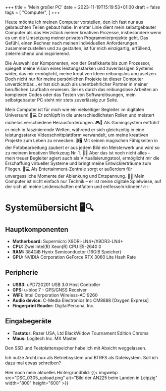 +++
title = 'Mein großer PC'
date = 2023-11-19T15:19:53+01:00
draft = false
tags = [
    "Computer",
]
+++

Heute möchte ich meinen Computer vorstellen, den ich fast nur aus gebrauchten Teilen gebaut habe. In erster Linie dient mein selbstgebauter Computer als das Herzstück meiner kreativen Prozesse, insbesondere wenn es um die Umsetzung meiner privaten Programmierprojekte geht. Das Gefühl, einen Rechner nach meinen individuellen Anforderungen zusammenzustellen und zu gestalten, ist für mich einzigartig, erfüllend, zielerreichend und inspirierend.
<!--more-->

Die Auswahl der Komponenten, von der Grafikkarte bis zum Prozessor, spiegelt meine Vision eines leistungsstarken und zuverlässigen Systems wider, das mir ermöglicht, meine kreativen Ideen reibungslos umzusetzen. Doch nicht nur für meine persönlichen Projekte ist dieser Computer unverzichtbar... er hat sich auch als unentbehrlicher Partner in meiner beruflichen Laufbahn erwiesen. Sei es durch das reibungslose Arbeiten an komplexen Codes oder das Testen von Softwarelösungen, mein selbstgebauter PC steht mir stets zuverlässig zur Seite.

Mein Computer ist für mich wie ein vielseitiger Begleiter im digitalen Universum! 🚀💻 Er schlüpft in die unterschiedlichsten Rollen und meistert mühelos verschiedene Herausforderungen. 🎮🎥 Als Gamingsystem entführt er mich in faszinierende Welten, während er sich gleichzeitig in eine leistungsstarke Videoschnittplattform verwandelt, um meine kreativen Projekte zum Leben zu erwecken. 🎬🖥️ Mit seinen magischen Fähigkeiten in der Fotobearbeitung zaubert er aus jedem Bild ein Meisterwerk und wird so zu meinem kreativen Werkzeug Nr. 1. 📸💡 Aber das ist noch nicht alles – mein treuer Begleiter agiert auch als Virtualisierungstool, ermöglicht mir die Erschaffung virtueller Systeme und bringt meine Entwicklerträume zum Fliegen. 👾💻 Als Entertainment-Zentrale sorgt er außerdem für unvergessliche Momente der Ablenkung und Entspannung. 🎉🎶 Mein Computer ist nicht einfach nur Technik – er ist meine digitale Spielwiese, auf der sich all meine Leidenschaften entfalten und entfesseln können! 🔥✨

# Systemübersicht 🖥️🔍

## Hauptkomponenten
- **Motherboard:** Supermicro X9DRi-LN4+/X9DR3-LN4+
- **CPU:** Zwei Intel(R) Xeon(R) CPU E5-2640 0
- **RAM:** 384GiB Hynix Semiconductor (16GiB Speicher)
- **GPU:** NVIDIA Corporation GeForce RTX 3060 Lite Hash Rate

## Peripherie
- **USB3:** uPD720201 USB 3.0 Host Controller
- **GPS:** u-blox 7 - GPS/GNSS Receiver
- **WiFi:** Intel Corporation Wireless-AC 9260
- **Audio device:** C-Media Electronics Inc CM8888 [Oxygen Express]
- **Fingerprint Reader:** DigitalPersona, Inc.

## Eingabegeräte
- **Tastatur:** Razer USA, Ltd BlackWidow Tournament Edition Chroma
- **Maus:** Logitech Inc. MX Master

Den SSD und Festplattenspeicher habe ich mit Absicht weggelassen.

Ich nutze ArchLinux als Betriebsystem und BTRFS als Dateisystem. Soll ich dazu mal etwas schreiben?

Hier noch mein aktuelles Hintergrundbild:
{{< imgwebp src="DSC_0305_upload.png" alt="Bild der AN225 beim Landen in Leipzig" width="800" height="600" >}}